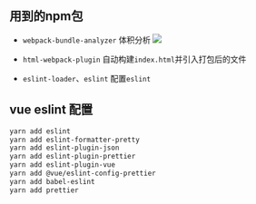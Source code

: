## 用到的npm包

- `webpack-bundle-analyzer` 体积分析
![](https://user-gold-cdn.xitu.io/2020/4/23/171a78fbebbc2a5a?imageView2/0/w/1280/h/960/format/webp/ignore-error/1)

- `html-webpack-plugin` 自动构建`index.html`并引入打包后的文件

- `eslint-loader`、`eslint` 配置`eslint`

## vue eslint 配置
``` bash
yarn add eslint
yarn add eslint-formatter-pretty
yarn add eslint-plugin-json
yarn add eslint-plugin-prettier
yarn add eslint-plugin-vue
yarn add @vue/eslint-config-prettier
yarn add babel-eslint
yarn add prettier
````